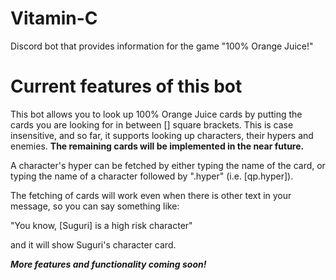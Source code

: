 # Vitamin-C
Discord bot that provides information for the game "100% Orange Juice!"

# Current features of this bot
This bot allows you to look up 100% Orange Juice cards by putting the cards you are looking for in between [] square brackets.
This is case insensitive, and so far, it supports looking up characters, their hypers and enemies.
**The remaining cards will be implemented in the near future.**

A character's hyper can be fetched by either typing the name of the card, or typing the name of a character followed by ".hyper" (i.e. [qp.hyper]).

The fetching of cards will work even when there is other text in your message, so you can say something like:

"You know, [Suguri] is a high risk character"

and it will show Suguri's character card.

***More features and functionality coming soon!***
